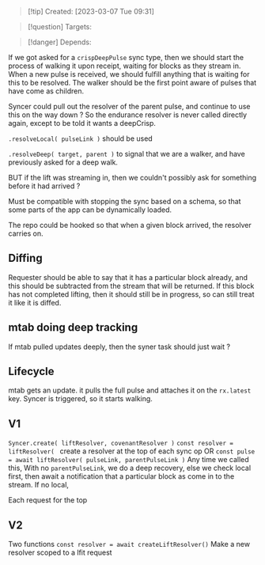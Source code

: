 
>[!tip] Created: [2023-03-07 Tue 09:31]

>[!question] Targets: 

>[!danger] Depends: 

If we got asked for a `crispDeepPulse` sync type, then we should start the process of walking it upon receipt, waiting for blocks as they stream in.  When a new pulse is received, we should fulfill anything that is waiting for this to be resolved.  The walker should be the first point aware of pulses that have come as children.

Syncer could pull out the resolver of the parent pulse, and continue to use this on the way down ?
So the endurance resolver is never called directly again, except to be told it wants a deepCrisp.

`.resolveLocal( pulseLink )` should be used 

`.resolveDeep( target, parent )` to signal that we are a walker, and have previously asked for a deep walk.

BUT if the lift was streaming in, then we couldn't possibly ask for something before it had arrived ?

Must be compatible with stopping the sync based on a schema, so that some parts of the app can be dynamically loaded.

The repo could be hooked so that when a given block arrived, the resolver carries on.


## Diffing
Requester should be able to say that it has a particular block already, and this should be subtracted from the stream that will be returned.  If this block has not completed lifting, then it should still be in progress, so can still treat it like it is diffed.

## mtab doing deep tracking
If mtab pulled updates deeply, then the syner task should just wait ?

## Lifecycle
mtab gets an update.
it pulls the full pulse and attaches it on the `rx.latest` key.
Syncer is triggered, so it starts walking.

## V1
`Syncer.create( liftResolver, covenantResolver )`
`const resolver = liftResolver( ` create a resolver at the top of each sync op OR
`const pulse = await liftResolver( pulseLink, parentPulseLink )` 
Any time we called this, 
With no `parentPulseLink`, we do a deep recovery, else we check local first, then await a notification that a particular block as come in to the stream.
If no local, 

Each request for the top

## V2
Two functions
`const resolver = await createLiftResolver()` Make a new resolver scoped to a lfit request


